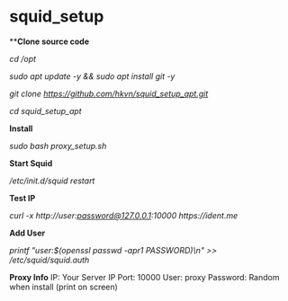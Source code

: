 # squid_setup

****Clone source code**

_cd /opt_

_sudo apt update -y && sudo apt install git -y_

_git clone https://github.com/hkvn/squid_setup_apt.git_

_cd squid_setup_apt_

**Install**

_sudo bash proxy_setup.sh_

**Start Squid**

_/etc/init.d/squid restart_

**Test IP**

_curl -x http://user:password@127.0.0.1:10000 https://ident.me_

**Add User**

_printf "user:$(openssl passwd -apr1 PASSWORD)\n" >> /etc/squid/squid.auth_


**Proxy Info**
IP: Your Server IP
Port: 10000
User: proxy
Password: Random when install (print on screen)
